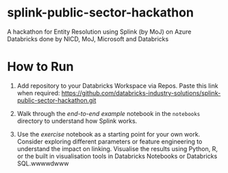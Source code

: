 # splink-public-sector-hackathon
A hackathon for Entity Resolution using Splink (by MoJ) on Azure Databricks done by NICD, MoJ, Microsoft and Databricks


# How to Run

1. Add repository to your Databricks Workspace via Repos. Paste this link when required: https://github.com/databricks-industry-solutions/splink-public-sector-hackathon.git

2. Walk through the *end-to-end example* notebook in the `notebooks` directory to understand how Splink works.

3. Use the *exercise* notebook as a starting point for your own work. Consider exploring different parameters or feature engineering to understand the impact on linking. Visualise the results using Python, R, or the built in visualisation tools in Databricks Notebooks or Databricks SQL.wwwwdwww